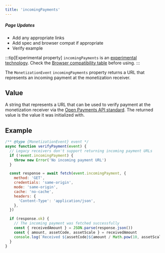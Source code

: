 ```yaml
---
title: 'incomingPayments'
---
```


<div class="draft"><h5>Page Updates</h5><ul><li>Add any appropriate links</li><li>Add spec and browser compat if appropriate</li><li>Verify example</li></ul></div>

:::tip[Experimental property]
`incomingPayments` is an <a href="https://developer.mozilla.org/en-US/docs/MDN/Writing_guidelines/Experimental_deprecated_obsolete#experimental" target="_blank">experimental technology</a>. Check the [Browser compatibility table](#browser-compatibility) before using.
:::

The `MonetizationEvent` `incomingPayments` property returns a URL that represents an incoming payment at the monetization receiver.

## Value

A string that represents a URL that can be used to verify payment at the monetization receiver via the <a href="https://docs.openpayments.guide/reference/get-incoming-payment" target="_blank">Open Payments API standard</a>. The returned value is the value it was initialized with.

## Example

```jsx
/** @type {MonetizationEvent} event */
async function verifyPayment(event) {
  // Legacy receivers don't support returning incoming payment URLs
  if (!event.incomingPayment) {
    throw new Error('No incoming payment URL')
  }

  const response = await fetch(event.incomingPayment, {
    method: 'GET',
    credentials: 'same-origin',
    mode: 'same-origin',
    cache: 'no-cache',
    headers: {
      'Content-Type': 'application/json',
    },
  })

  if (response.ok) {
    // The incoming payment was fetched successfully
    const { receivedAmount } = JSON.parse(response.json())
    const { amount, assetCode, assetScale } = receivedAmount
    console.log(`Received ${assetCode}${amount / Math.pow(10, assetScale)}.`)
  }
}
```
